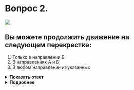 # Вопрос 2.

![](https://s.drom.ru/i24227/pdd/tickets/2016/1542609043.jpg)

## Вы можете продолжить движение на следующем перекрестке:

1. Только в направлении Б
2. В направлениях А и Б
3. В любом направлении из указанных

<details>
<summary><b>Показать ответ</b></summary>
Правильный ответ: 3
</details>
<details>
<summary><b>Подробнее</b></summary>
В данном случае знак 4.1.1 «Движение прямо» установлен за пересечением проезжих частей, т.е. в начале участка дороги. Действие знака в такой ситуации распространяется до ближайшего перекрёстка. Поэтому Вы можете продолжать движение во всех указанных направлениях.
(«Дорожные знаки»)
</details>